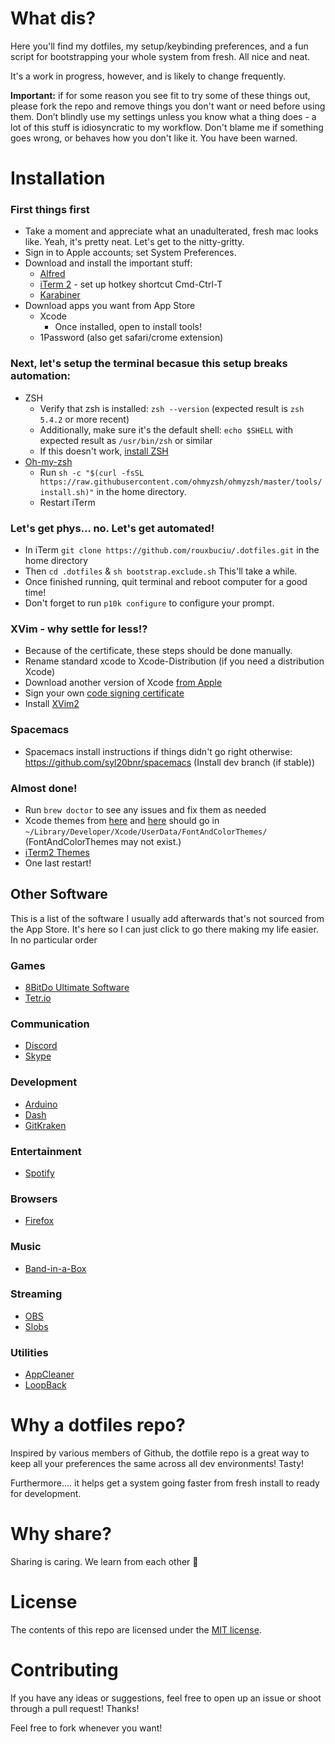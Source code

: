 # What dis?

Here you'll find my dotfiles, my setup/keybinding preferences, and a fun script for bootstrapping your whole system from fresh. All nice and neat.

It's a work in progress, however, and is likely to change frequently.

**Important:** if for some reason you see fit to try some of these things out, please fork the repo and remove things you don't want or need before using them. Don’t blindly use my settings unless you know what a thing does - a lot of this stuff is idiosyncratic to my workflow. Don't blame me if something goes wrong, or behaves how you don't like it. You have been warned.

# Installation

### First things first
- Take a moment and appreciate what an unadulterated, fresh mac looks like. Yeah, it's pretty neat. Let's get to the nitty-gritty.
- Sign in to Apple accounts; set System Preferences.
- Download and install the important stuff:
    - [Alfred](https://www.alfredapp.com)
    - [iTerm 2](https://www.iterm2.com/downloads.html) - set up hotkey shortcut Cmd-Ctrl-T
    - [Karabiner](https://pqrs.org/osx/karabiner/)
- Download apps you want from App Store
    - Xcode
      - Once installed, open to install tools!
    - 1Password (also get safari/crome extension)

### Next, let's setup the terminal becasue this setup breaks automation:
- ZSH
    - Verify that zsh is installed: `zsh --version` (expected result is `zsh 5.4.2`
  or more recent)
    - Additionally, make sure it's the default shell: `echo $SHELL` with expected
  result as `/usr/bin/zsh` or similar
    - If this doesn't work, [install ZSH](https://github.com/ohmyzsh/ohmyzsh/wiki/Installing-ZSH)
- [Oh-my-zsh](https://github.com/ohmyzsh/ohmyzsh)
    - Run `sh -c "$(curl -fsSL https://raw.githubusercontent.com/ohmyzsh/ohmyzsh/master/tools/install.sh)"`
  in the home directory.
    - Restart iTerm

### Let's get phys... no. Let's get automated!
- In iTerm `git clone https://github.com/rouxbuciu/.dotfiles.git` in the home directory
- Then `cd .dotfiles` & `sh bootstrap.exclude.sh` This'll take a while.
- Once finished running, quit terminal and reboot computer for a good time!
- Don't forget to run `p10k configure` to configure your prompt.

### XVim - why settle for less!?
- Because of the certificate, these steps should be done manually.
- Rename standard xcode to Xcode-Distribution (if you need a distribution Xcode)
- Download another version of Xcode [from Apple](https://developer.apple.com/download/more/)
- Sign your own [code signing certificate](https://github.com/XVimProject/XVim2/blob/master/SIGNING_Xcode.md)
- Install [XVim2](https://github.com/XVimProject/XVim2)

### Spacemacs
- Spacemacs install instructions if things didn't go right otherwise: https://github.com/syl20bnr/spacemacs (Install dev branch (if stable))

### Almost done!
- Run `brew doctor` to see any issues and fix them as needed
- Xcode themes from [here](https://github.com/hdoria/xcode-themes) and [here](http://www.codethemes.net/themes/popular/all) should go in `~/Library/Developer/Xcode/UserData/FontAndColorThemes/` (FontAndColorThemes may not exist.)
- [iTerm2 Themes](https://github.com/mbadolato/iTerm2-Color-Schemes)
- One last restart!

## Other Software
This is a list of the software I usually add afterwards that's not sourced from the App Store. It's here so I can just click to go there making my life easier. In no particular order

### Games
- [8BitDo Ultimate Software](https://support.8bitdo.com/ultimate-software.html)
- [Tetr.io](https://tetr.io/about/desktop/)

### Communication
- [Discord](https://discord.com/new/download)
- [Skype](https://www.skype.com/en/get-skype/)

### Development
- [Arduino](https://www.arduino.cc/en/Main/Software)
- [Dash](https://kapeli.com/dash)
- [GitKraken](https://www.gitkraken.com/)

### Entertainment
- [Spotify](https://www.spotify.com/ca-en/download/mac/)

### Browsers
- [Firefox](https://www.mozilla.org/en-CA/firefox/new/)

### Music
- [Band-in-a-Box](https://www.pgmusic.com/)

### Streaming
- [OBS](https://obsproject.com/download)
- [Slobs](https://streamlabs.com/)

### Utilities
- [AppCleaner](https://freemacsoft.net/appcleaner/)
- [LoopBack](https://rogueamoeba.com/loopback/)


# Why a dotfiles repo?

Inspired by various members of Github, the dotfile repo is a great way to keep all your preferences the same across all dev environments! Tasty!

Furthermore.... it helps get a system going faster from fresh install to ready for development.

# Why share?
Sharing is caring. We learn from each other 🌷

# License

The contents of this repo are licensed under the [MIT license](https://opensource.org/licenses/MIT).

# Contributing

If you have any ideas or suggestions, feel free to open up an issue or shoot through a pull request! Thanks!

Feel free to fork whenever you want!
